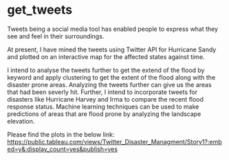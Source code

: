 # get_tweets

Tweets being a social media tool has enabled people to express what they see and feel in their surroundings.

At present, I have mined the tweets using Twitter API for Hurricane Sandy and plotted on an interactive map for the affected states against time. 

I intend to analyse the tweets further to get the extend of the flood by keyword and apply clustering to get the extent of the flood along with the disaster prone areas. Analyzing the tweets further can give us the areas that had been severly hit. Further, I intend to incorporate tweets for disasters like Hurricane Harvey and Irma to compare the recent flood response status. Machine learning techniques can be used to make predictions of areas that are flood prone by analyzing the landscape elevation.

Please find the plots in the below link:
https://public.tableau.com/views/Twitter_Disaster_Managment/Story1?:embed=y&:display_count=yes&publish=yes